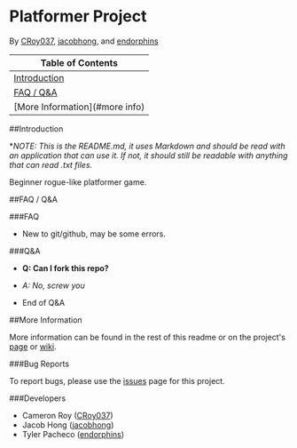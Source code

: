 # Platformer Project

By [CRoy037][croy037], [jacobhong][jacobhong], and [endorphins][endorphins]

| Table of Contents                     |
|---------------------------------------|
| [Introduction](#introduction)         |
| [FAQ / Q&A](#faq)                     |
| [More Information](#more info)        |

<a name="introduction"></a>
##Introduction

 **NOTE: This is the README.md, it uses Markdown and should be read with an application that can use it. If not, it should still be readable with anything that can read *.txt files.** 

Beginner rogue-like platformer game.

<a name="faq"></a>
##FAQ / Q&A

###FAQ

* New to git/github, may be some errors.

###Q&A

* **Q: Can I fork this repo?**
 * _A: No, screw you_

* End of Q&A

<a name="more info"></a>
##More Information

More information can be found in the rest of this readme or on the project's [page][github page] or [wiki][github wiki].

###Bug Reports

To report bugs, please use the [issues][github issues] page for this project.

###Developers

* Cameron Roy ([CRoy037][croy037])
* Jacob Hong ([jacobhong][jacobhong])
* Tyler Pacheco ([endorphins][endorphins])

[croy037]: https://github.com/CRoy037
[endorphins]: https://github.com/endorphins
[jacobhong]: https://github.com/jacobhong
[github page]: https://github.com/CRoy037/Platformer_Project
[github issues]: https://github.com/CRoy037/Platformer_Project/issues
[github wiki]: https://github.com/CRoy037/Platformer_Project/wiki
